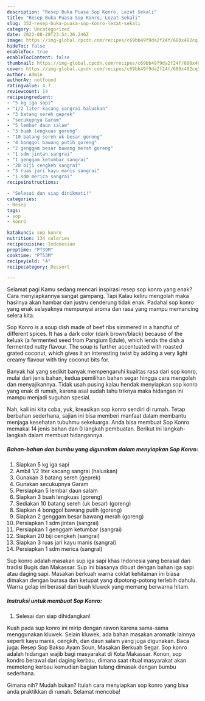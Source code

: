 ```yaml
---
description: "Resep Buka Puasa Sop Konro, Lezat Sekali"
title: "Resep Buka Puasa Sop Konro, Lezat Sekali"
slug: 352-resep-buka-puasa-sop-konro-lezat-sekali
category: Uncategorized
date: 2022-08-28T23:54:26.246Z
image: https://img-global.cpcdn.com/recipes/c69bb49f9da2f24f/680x482cq70/sop-konro-foto-resep-utama.jpg
hideToc: false
enableToc: true
enableTocContent: false
thumbnail: https://img-global.cpcdn.com/recipes/c69bb49f9da2f24f/680x482cq70/sop-konro-foto-resep-utama.jpg
cover: https://img-global.cpcdn.com/recipes/c69bb49f9da2f24f/680x482cq70/sop-konro-foto-resep-utama.jpg
author: Admin
authorAv: notfound
ratingvalue: 4.7
reviewcount: 14
recipeingredient:
- "5 kg iga sapi"
- "1/2 liter kacang sangrai haluskan"
- "3 batang sereh geprek"
- "secukupnya Garam"
- "5 lembar daun salam"
- "3 buah lengkuas goreng"
- "10 batang sereh uk besar goreng"
- "4 bonggol bawang putih goreng"
- "2 genggam besar bawang merah goreng"
- "1 sdm jintan sangrai"
- "1 genggam ketumbar sangrai"
- "20 biji cengkeh sangrai"
- "3 ruas jari kayu manis sangrai"
- "1 sdm merica sangrai"
recipeinstructions:

- "Selesai dan siap dinikmati!"
categories:
- Resep
tags:
- sop
- konro

katakunci: sop konro 
nutrition: 134 calories
recipecuisine: Indonesian
preptime: "PT39M"
cooktime: "PT53M"
recipeyield: "4"
recipecategory: Dessert

---
```



Selamat pagi Kamu sedang mencari inspirasi resep sop konro yang enak? Cara menyiapkannya sangat gampang. Tapi Kalau keliru mengolah maka hasilnya akan hambar dan justru cenderung tidak enak. Padahal sop konro yang enak selayaknya mempunyai aroma dan rasa yang mampu memancing selera kita.


Sop Konro is a soup dish made of beef ribs simmered in a handful of different spices. It has a dark color (dark brown/black) because of the keluak (a fermented seed from Pangium Edule), which lends the dish a fermented nutty flavour. The soup is further accentuated with roasted grated coconut, which gives it an interesting twist by adding a very light creamy flavour with tiny coconut bits for.

Banyak hal yang sedikit banyak mempengaruhi kualitas rasa dari sop konro, mulai dari jenis bahan, kedua pemilihan bahan segar hingga cara mengolah dan menyajikannya. Tidak usah pusing kalau hendak menyiapkan sop konro yang enak di rumah, karena asal sudah tahu triknya maka hidangan ini mampu menjadi suguhan spesial.


Nah, kali ini kita coba, yuk, kreasikan sop konro sendiri di rumah. Tetap berbahan sederhana, sajian ini bisa memberi manfaat dalam membantu menjaga kesehatan tubuhmu sekeluarga. Anda bisa membuat Sop Konro memakai 14 jenis bahan dan 0 langkah pembuatan. Berikut ini langkah-langkah dalam membuat hidangannya.

<!--inarticleads1-->

##### Bahan-bahan dan bumbu yang digunakan dalam menyiapkan Sop Konro:

1. Siapkan 5 kg iga sapi
1. Ambil 1/2 liter kacang sangrai (haluskan)
1. Gunakan 3 batang sereh (geprek)
1. Gunakan secukupnya Garam
1. Persiapkan 5 lembar daun salam
1. Siapkan 3 buah lengkuas (goreng)
1. Sediakan 10 batang sereh (uk besar) (goreng)
1. Siapkan 4 bonggol bawang putih (goreng)
1. Siapkan 2 genggam besar bawang merah (goreng)
1. Persiapkan 1 sdm jintan (sangrai)
1. Persiapkan 1 genggam ketumbar (sangrai)
1. Siapkan 20 biji cengkeh (sangrai)
1. Siapkan 3 ruas jari kayu manis (sangrai)
1. Persiapkan 1 sdm merica (sangrai)


Sup konro adalah masakan sup iga sapi khas Indonesia yang berasal dari tradisi Bugis dan Makassar. Sup ini biasanya dibuat dengan bahan iga sapi atau daging sapi. Masakan berkuah warna coklat kehitaman ini biasa dimakan dengan burasa dan ketupat yang dipotong-potong terlebih dahulu. Warna gelap ini berasal dari buah kluwek yang memang berwarna hitam. 

<!--inarticleads2-->

##### Instruksi untuk membuat Sop Konro:


1. Selesai dan siap dihidangkan!

Kuah pada sup konro ini mirip dengan rawon karena sama-sama menggunakan kluwek. Selain kluwek, ada bahan masakan aromatik lainnya seperti kayu manis, cengkih, dan daun salam yang juga digunakan. Baca juga: Resep Sop Bakso Ayam Soun, Masakan Berkuah Segar. Sop konro adalah hidangan wajib bagi masyarakat di Kota Makassar. Konon, sop kondro berawal dari daging kerbau, dimana saat ritual masyarakat akan memotong kerbau kemudian bagian tulang dimasak dengan bumbu sederhana. 

Gimana nih? Mudah bukan? Itulah cara menyiapkan sop konro yang bisa anda praktikkan di rumah. Selamat mencoba!
